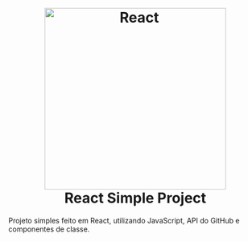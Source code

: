 <h1 align="center">
  <br>
  <img src="https://www.seekpng.com/png/detail/80-803597_io-is-compatible-with-all-javascript-frameworks-and.png" alt="React" width="360">
  <br>
  React Simple Project
  <br>
</h1>

Projeto simples feito em React, utilizando JavaScript, API do GitHub e componentes de classe.
